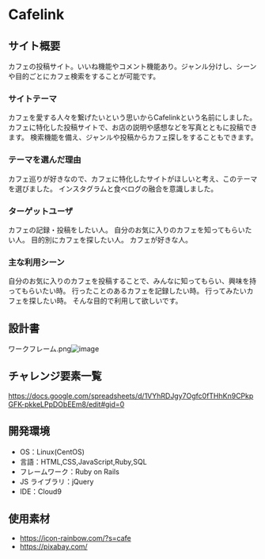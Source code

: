 # Cafelink

## サイト概要

カフェの投稿サイト。いいね機能やコメント機能あり。ジャンル分けし、シーンや目的ごとにカフェ検索をすることが可能です。

### サイトテーマ

カフェを愛する人々を繋げたいという思いからCafelinkという名前にしました。
カフェに特化した投稿サイトで、お店の説明や感想などを写真とともに投稿できます。
検索機能を備え、ジャンルや投稿からカフェ探しをすることもできます。

### テーマを選んだ理由

カフェ巡りが好きなので、カフェに特化したサイトがほしいと考え、このテーマを選びました。
インスタグラムと食べログの融合を意識しました。

### ターゲットユーザ

カフェの記録・投稿をしたい人。
自分のお気に入りのカフェを知ってもらいたい人。
目的別にカフェを探したい人。
カフェが好きな人。

### 主な利用シーン

自分のお気に入りのカフェを投稿することで、みんなに知ってもらい、興味を持ってもらいたい時。
行ったことのあるカフェを記録したい時。
行ってみたいカフェを探したい時。
そんな目的で利用して欲しいです。

## 設計書

ワークフレーム.png![image](https://user-images.githubusercontent.com/78310401/116812257-d4431480-ab88-11eb-8750-5d0db8e69ba5.png)

## チャレンジ要素一覧

https://docs.google.com/spreadsheets/d/1VYhRDJgy7Ogfc0fTHhKn9CPkpGFK-pkkeLPpDObEEm8/edit#gid=0

## 開発環境

- OS：Linux(CentOS)
- 言語：HTML,CSS,JavaScript,Ruby,SQL
- フレームワーク：Ruby on Rails
- JS ライブラリ：jQuery
- IDE：Cloud9

## 使用素材

- https://icon-rainbow.com/?s=cafe
- https://pixabay.com/
